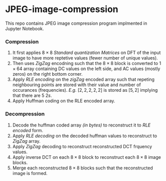 # JPEG-image-compression
This repo contains JPEG image compression program implmented in Jupyter Notebook. 
### Compression ###
1. It first applies $8 \times 8$ _Standard quantization Matrices_ on DFT of the input image to have more reptetive
values (fewer number of unique values).
2. Then uses _ZigZag_ encodning such that the $8\times8$ block is converted to $1\times64$ array containing DC values on the left side, and AC values (mostly zeros) on the right bottom corner.
3. Apply _RLE encoding_ on the _zigZag_ encoded array such that repeting neighbouring points are stored with their value and number of occurances (frequencies).
  _E.g._ $[2,2,2,2,2]$ is stored as $[5,2]$ implying that there are $5$ $2s$. 
4. Apply Huffman coding on the RLE encoded array.
 ### Decompression ###
1. Decode the huffman coded array _(in bytes)_ to reconstruct it to _RLE encoded_ form.
2. Apply _RLE decoding_ on the decoded huffman values to reconstruct to _ZigZag_ array.
3. Apply _ZigZag_ decoding to reconstruct reconstructed DCT frquency values.
4. Apply inverse DCT on each $8 \times 8$ block to reconstruct each $8 \times 8$ image blocks.
5. Merge each reconstructed $8 \times 8$ blocks such that the reconstructed image is formed. 
